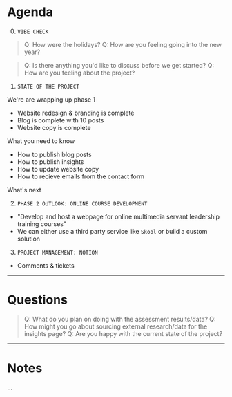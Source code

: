 # Agenda

0. `VIBE CHECK`

> Q: How were the holidays?
> Q: How are you feeling going into the new year?

> Q: Is there anything you'd like to discuss before we get started?
> Q: How are you feeling about the project?

1. `STATE OF THE PROJECT`

We're are wrapping up phase 1

  - Website redesign & branding is complete
  - Blog is complete with 10 posts
  - Website copy is complete

What you need to know

- How to publish blog posts
- How to publish insights
- How to update website copy
- How to recieve emails from the contact form

What's next

2. `PHASE 2 OUTLOOK: ONLINE COURSE DEVELOPMENT`

- "Develop and host a webpage for online multimedia servant leadership training courses"
- We can either use a third party service like `Skool` or build a custom solution

3. `PROJECT MANAGEMENT: NOTION`

- Comments & tickets

------------

# Questions

> Q: What do you plan on doing with the assessment results/data?
> Q: How might you go about sourcing external research/data for the insights page?
> Q: Are you happy with the current state of the project?

------------

# Notes

...